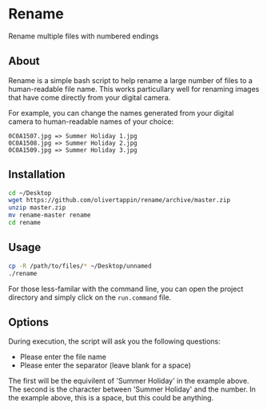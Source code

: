 # Rename
Rename multiple files with numbered endings

## About

Rename is a simple bash script to help rename a large number of files to a human-readable file name.
This works particullary well for renaming images that have come directly from your digital camera.

For example, you can change the names generated from your digital camera to human-readable names of your choice:

```
0C0A1507.jpg => Summer Holiday 1.jpg
0C0A1508.jpg => Summer Holiday 2.jpg
0C0A1509.jpg => Summer Holiday 3.jpg
```

## Installation

```bash
cd ~/Desktop
wget https://github.com/olivertappin/rename/archive/master.zip
unzip master.zip
mv rename-master rename
cd rename
```

## Usage

```bash
cp -R /path/to/files/* ~/Desktop/unnamed
./rename
```

For those less-familar with the command line, you can open the project directory and simply click on the `run.command` file.

## Options

During execution, the script will ask you the following questions:

- Please enter the file name
- Please enter the separator (leave blank for a space)

The first will be the equivilent of 'Summer Holiday' in the example above.
The second is the character between 'Summer Holiday' and the number. In the example above, this is a space, but this could be anything.

